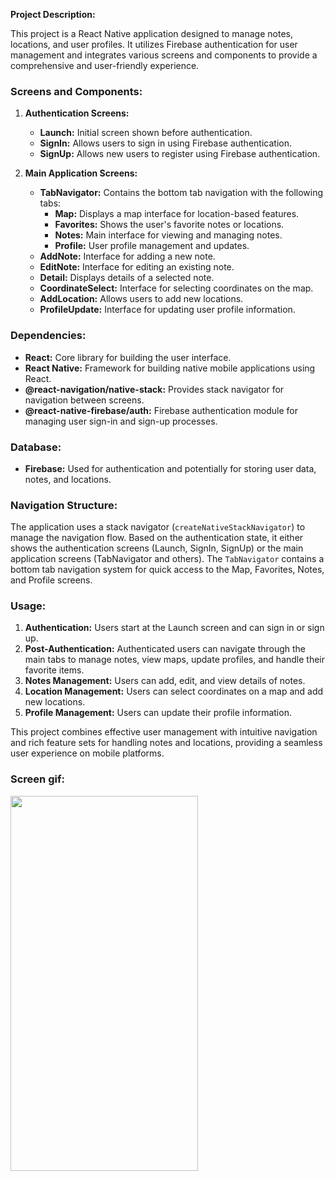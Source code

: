 **Project Description:**

This project is a React Native application designed to manage notes, locations, and user profiles. It utilizes Firebase authentication for user management and integrates various screens and components to provide a comprehensive and user-friendly experience. 

### Screens and Components:

1. **Authentication Screens:**
   - **Launch:** Initial screen shown before authentication.
   - **SignIn:** Allows users to sign in using Firebase authentication.
   - **SignUp:** Allows new users to register using Firebase authentication.

2. **Main Application Screens:**
   - **TabNavigator:** Contains the bottom tab navigation with the following tabs:
     - **Map:** Displays a map interface for location-based features.
     - **Favorites:** Shows the user's favorite notes or locations.
     - **Notes:** Main interface for viewing and managing notes.
     - **Profile:** User profile management and updates.
   - **AddNote:** Interface for adding a new note.
   - **EditNote:** Interface for editing an existing note.
   - **Detail:** Displays details of a selected note.
   - **CoordinateSelect:** Interface for selecting coordinates on the map.
   - **AddLocation:** Allows users to add new locations.
   - **ProfileUpdate:** Interface for updating user profile information.

### Dependencies:

- **React:** Core library for building the user interface.
- **React Native:** Framework for building native mobile applications using React.
- **@react-navigation/native-stack:** Provides stack navigator for navigation between screens.
- **@react-native-firebase/auth:** Firebase authentication module for managing user sign-in and sign-up processes.

### Database:

- **Firebase:** Used for authentication and potentially for storing user data, notes, and locations.

### Navigation Structure:

The application uses a stack navigator (`createNativeStackNavigator`) to manage the navigation flow. Based on the authentication state, it either shows the authentication screens (Launch, SignIn, SignUp) or the main application screens (TabNavigator and others). The `TabNavigator` contains a bottom tab navigation system for quick access to the Map, Favorites, Notes, and Profile screens.

### Usage:

1. **Authentication:** Users start at the Launch screen and can sign in or sign up.
2. **Post-Authentication:** Authenticated users can navigate through the main tabs to manage notes, view maps, update profiles, and handle their favorite items.
3. **Notes Management:** Users can add, edit, and view details of notes.
4. **Location Management:** Users can select coordinates on a map and add new locations.
5. **Profile Management:** Users can update their profile information.

This project combines effective user management with intuitive navigation and rich feature sets for handling notes and locations, providing a seamless user experience on mobile platforms.

### Screen gif:

<img src="map.gif" width="300" height="600">
